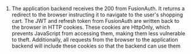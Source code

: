 1. The application backend receives the 200 from FusionAuth. It returns a redirect to the browser instructing it to navigate to the user's shopping cart. The JWT and refresh token from FusionAuth are written back to the browser in HTTP cookies. These cookies are HttpOnly, which prevents JavaScript from accessing them, making them less vulnerable to theft. Additionally, all requests from the browser to the application backend will include these cookies so that the backend can use them